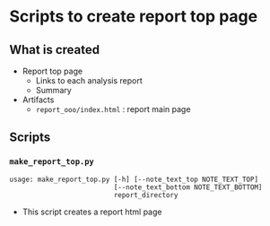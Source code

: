 # Scripts to create report top page

## What is created

- Report top page
  - Links to each analysis report
  - Summary
- Artifacts
  - `report_ooo/index.html` : report main page

## Scripts

### `make_report_top.py`

```sh:usage
usage: make_report_top.py [-h] [--note_text_top NOTE_TEXT_TOP]
                          [--note_text_bottom NOTE_TEXT_BOTTOM]
                          report_directory
```

- This script creates a report html page

